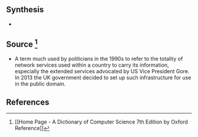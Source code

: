 ## Synthesis
- 
## Source [^1]
- A term much used by politicians in the 1990s to refer to the totality of network services used within a country to carry its information, especially the extended services advocated by US Vice President Gore. In 2013 the UK government decided to set up such infrastructure for use in the public domain.
## References

[^1]: [[Home Page - A Dictionary of Computer Science 7th Edition by Oxford Reference]]